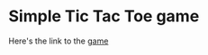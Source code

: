 # Simple Tic Tac Toe game

Here's the link to the [game](https://ekta124.github.io/tic-tac-toe/game.html)